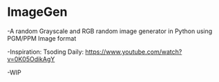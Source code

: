 # ImageGen

-A random Grayscale and RGB random image generator in Python using PGM/PPM Image format

-Inspiration: Tsoding Daily: https://www.youtube.com/watch?v=0K05OdikAgY

-WIP
